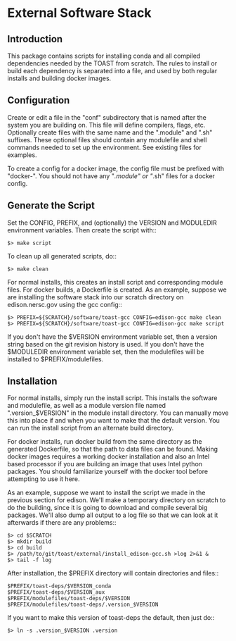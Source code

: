 # External Software Stack

## Introduction

This package contains scripts for installing conda and all compiled
dependencies needed by the TOAST from scratch.  The rules to install
or build each dependency is separated into a file, and used by both
regular installs and building docker images.


## Configuration

Create or edit a file in the "conf" subdirectory that is named after the 
system you are building on.  This file will define compilers, flags, etc.
Optionally create files with the same name and the ".module" and ".sh"
suffixes.  These optional files should contain any modulefile and shell 
commands needed to set up the environment.  See existing files for 
examples.

To create a config for a docker image, the config file must be prefixed
with "docker-".  You should not have any "*.module" or "*.sh" files for
a docker config.


## Generate the Script

Set the CONFIG, PREFIX, and (optionally) the VERSION and MODULEDIR environment 
variables.  Then create the script with::

    $> make script

To clean up all generated scripts, do::

    $> make clean

For normal installs, this creates an install script and corresponding
module files.  For docker builds, a Dockerfile is created.  As an example,
suppose we are installing the software stack into our scratch directory
on edison.nersc.gov using the gcc config::

    $> PREFIX=${SCRATCH}/software/toast-gcc CONFIG=edison-gcc make clean
    $> PREFIX=${SCRATCH}/software/toast-gcc CONFIG=edison-gcc make script

If you don't have the $VERSION environment variable set, then a version
string based on the git revision history is used.  If you don't have the
$MODULEDIR environment variable set, then the modulefiles will be installed
to $PREFIX/modulefiles.


## Installation

For normal installs, simply run the install script.  This installs the
software and modulefile, as well as a module version file named
".version_$VERSION" in the module install directory.  You can manually
move this into place if and when you want to make that the default
version.  You can run the install script from an alternate build 
directory.  

For docker installs, run docker build from the same directory as the 
generated Dockerfile, so that the path to data files can be found.  Making 
docker images requires a working docker installation and also an Intel based 
processor if you are building an image that uses Intel python packages.  You
should familiarize yourself with the docker tool before attempting to use
it here.

As an example, suppose we want to install the script we made in the
previous section for edison.  We'll make a temporary directory on
scratch to do the building, since it is going to download and compile
several big packages.  We'll also dump all output to a log file so that
we can look at it afterwards if there are any problems::

    $> cd $SCRATCH
    $> mkdir build
    $> cd build
    $> /path/to/git/toast/external/install_edison-gcc.sh >log 2>&1 &
    $> tail -f log

After installation, the $PREFIX directory will contain directories
and files::

    $PREFIX/toast-deps/$VERSION_conda
    $PREFIX/toast-deps/$VERSION_aux
    $PREFIX/modulefiles/toast-deps/$VERSION
    $PREFIX/modulefiles/toast-deps/.version_$VERSION

If you want to make this version of toast-deps the default, then just
do::

    $> ln -s .version_$VERSION .version

